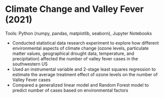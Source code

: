 # Climate Change and Valley Fever (2021)
Tools: Python (numpy, pandas, matplotlib, seaborn), Jupyter Notebooks

* Conducted statistical data research experiment to explore how different environmental aspects of climate change (ozone levels, particulate matter values, geographical drought data, temperature, and precipitation) affected the number of valley fever cases in the southwestern US
* Used an instrumental variable and 2-stage least squares regression to estimate the average treatment effect of ozone levels on the number of Valley Fever cases
* Compared a generalized linear model and Random Forest model to predict number of cases based on environmental factors
